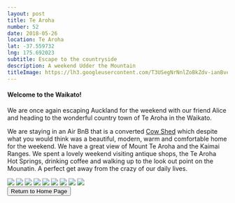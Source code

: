 ```yaml
---
layout: post
title: Te Aroha
number: 52
date: 2018-05-26
location: Te Aroha
lat: -37.559732
lng: 175.692023
subtitle: Escape to the countryside
description: A weekend Udder the Mountain
titleImage: https://lh3.googleusercontent.com/T3USegNrNnlZoBkZdv-ianBvevilbJ43RXeL0rbbbVV6RObfT5ZPWCiTU_X_9QQAQeDewHMrgtWamX3LdnYelln7GEmdPZBs11u0hFu7jSyL1I-YTM-1vZF0NJicpfIJchMBVmgxjho=w2400
---
```


<h4>Welcome to the Waikato!</h4>

We are once again escaping Auckland for the weekend with our friend Alice and heading to the wonderful country town of Te Aroha in the Waikato. 

We are staying in an Air BnB that is a converted <a target="_blank" href="https://www.airbnb.com/rooms/18040946">Cow Shed</a> which despite what you would think was a beautiful, modern, warm and comfortable home for the weekend. We have a great view of Mount Te Aroha and the Kaimai Ranges. 
We spent a lovely weekend visiting antique shops, the Te Aroha Hot Springs, drinking coffee and walking up to the look out point on the Mounatin. A perfect get away from the crazy of our daily lives. 

<img src="https://lh3.googleusercontent.com/vCyE8j_S60f9EaP9dTXpfm8Pf3qQF7irwXzUbHCxj448mMdrLbSbpxJrmIijnsUdDJjabMFjOIVDRkWMViwwmzLuRnv__oM6r7BBSOQnFGSC5Z-G7nTMv9on3Hoa-KnK-j2ZGwGkkdo=w2400" class="image1">
<img src="https://lh3.googleusercontent.com/NKcs-P67mBbucXw0_yHPIDWFvkTSd37Q3WUmETUDIzJNvoqGLLOjihzyjQTfJS1Ys1N6wG0UxAcXx2SfBsDnvDzlkO37l9LCUOstzg6iELRkobNVdVzgG2r7D-2MFHm5xiPzTlEmlfE=w2400" class="image1">
<img src="https://lh3.googleusercontent.com/CWAwYapkHrKKit2vvjAg9E1Vvadmxrq2AOu5-CIWllPBIb_g6MQAcD11POVQiR8b7j0VH7Mh4jVCNeaI7H3lzQJS77y20BiqhlVX55pXxXulemN4BzMROuxM6jTRKZ5Nq4A-VqEdWqM=w2400" class="image1">

<img src="https://lh3.googleusercontent.com/Cdcvk_maGBTUe0wj_-d2HC7nLkqUnJ5zX_wia1euh0C7HA311SYBH5DUpNQNxd7AuX96hmSv7lKQBYizYNA_Aa9qaNSpx7QyD0VnuRzdlj8MNyl6Ttn6nm_v_b8ODISAfd6poVbJik8=w2400" class="image1">
<img src="https://lh3.googleusercontent.com/NtzZFeQH8DWyeBmk2o8dUjMZfaOC266roehhMV17rQB601lIGs4ZtFwR0MG7B4gvBeBeXlhzQJFoE9oE9U3FiqpfPjI03tSfAmCwLlUBrcWebsSOhEOaoFhv6fYHrlnRLev1cS7bVsc=w2400" class="image1">
<img src="https://lh3.googleusercontent.com/V78iNyFdn9GXnhQTyz-axHQ6QNILeppe-xntflyVnq9LRbqBnekQUatEyk1rNDf25eE8mwuTZkQUCqYk3jYzjWxjZ3JdE2Pc6mMYifkPSzGtev4g1iXVe6PLzif5RdFeKAoHRCoUnrw=w2400" class="image1">

<img src="https://lh3.googleusercontent.com/Jo_tVMKdNuNgwziKxtTkEysNIw3Fee60OpLhoWcXEDK1QJeE0Esqt8JRd9zR8VAmSx6O1By4rCyuaBV3a-Fh0n4AHNeUPimjo4-XPqQVqPuxr7vIiCNmfo3xGbxFsL0xZy4mrFNyvWM=w2400" class="image1">
<img src="https://lh3.googleusercontent.com/Bu8lBVzQox0p3-Qcz69VS_L-VxRaIu4InWhYc6vbfrh-2DlOlyfhGYViMnT_n6WPFKujdh6bQGiP27BFXnyu35ILtayG_orKL7Y9OF7tM5I3Y3T-I2XChZLzpX6FQ-9GnG4Iwlce5Yg=w2400" class="image1">
<img src="https://lh3.googleusercontent.com/2CGGUKS6hCVcxEdgBDgIOqo3K721MgJ7ZLy3kY3fQ2Ih5Q6Yr7k96DgmO4Fow3DVlTms-zXMasXoZuUm3y7Shcou7ebS35bUMV1KPCKj4fF0Yxn9Q1q7DA0tJc3fuBr4a-2_JWo02L4=w2400" class="image1">



<div class="wrapper">
  <input type="button" class="button" value="Return to Home Page" onclick="self.close()">
</div>
